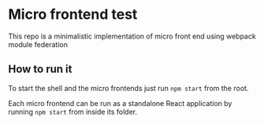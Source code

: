# Micro frontend test

This repo is a minimalistic implementation of micro front end using webpack module federation

## How to run it

To start the shell and the micro frontends just run `npm start` from the root. 

Each micro frontend can be run as a standalone React application by running `npm start` from inside its folder. 
